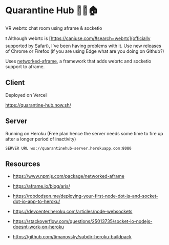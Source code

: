 # Quarantine Hub 🦠😷🏠

VR webrtc chat room using aframe & socketio

❗ Although webrtc is [https://caniuse.com/#search=webrtc](officially supported by Safari), I've been having problems with it. Use new releases of Chrome or Firefox (if you are using Edge what are you doing on Github?)

Uses [networked-aframe](https://www.npmjs.com/package/networked-aframe), a framework that adds webrtc and socketio support to aframe.

## Client

Deployed on Vercel

https://quarantine-hub.now.sh/

## Server

Running on Heroku (Free plan hence the server needs some time to fire up after a longer period of inactivity)

```
SERVER URL ws://quarantinehub-server.herokuapp.com:8080
```

## Resources

- https://www.npmjs.com/package/networked-aframe
- https://aframe.io/blog/arjs/

- https://robdodson.me/deploying-your-first-node-dot-js-and-socket-dot-io-app-to-heroku/
- https://devcenter.heroku.com/articles/node-websockets
- https://stackoverflow.com/questions/25013735/socket-io-nodejs-doesnt-work-on-heroku
- https://github.com/timanovsky/subdir-heroku-buildpack
